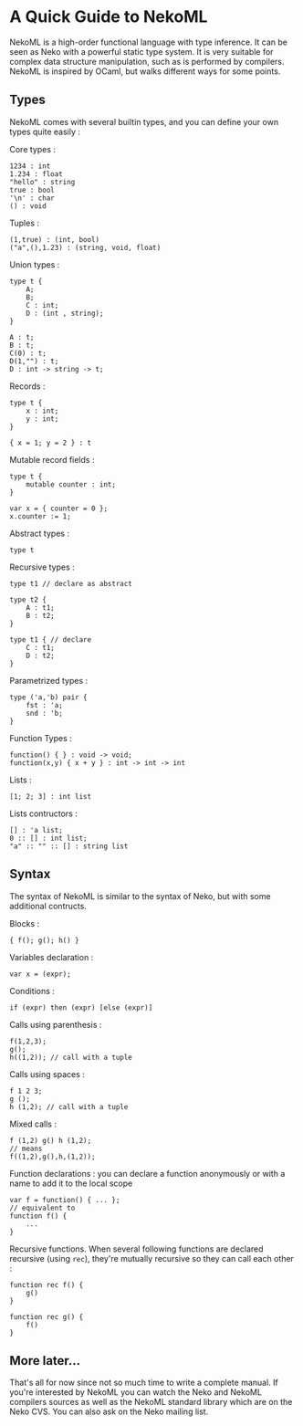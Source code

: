 # A Quick Guide to NekoML

NekoML is a high-order functional language with type inference. It can be seen as Neko with a powerful static type system. It is very suitable for complex data structure manipulation, such as is performed by compilers. NekoML is inspired by OCaml, but walks different ways for some points.

## Types

NekoML comes with several builtin types, and you can define your own types quite easily :

Core types :

```nekoml
1234 : int
1.234 : float
"hello" : string
true : bool
'\n' : char
() : void
```

Tuples :

```nekoml
(1,true) : (int, bool)
("a",(),1.23) : (string, void, float)
```

Union types :

```nekoml
type t {
	A;
	B;
	C : int;
	D : (int , string);
}

A : t;
B : t;
C(0) : t;
D(1,"") : t;
D : int -> string -> t;
```

Records :

```nekoml
type t {
	x : int;
	y : int;
}

{ x = 1; y = 2 } : t
```

Mutable record fields :

```nekoml
type t {
	mutable counter : int;
}

var x = { counter = 0 };
x.counter := 1;
```

Abstract types :

```nekoml
type t
```

Recursive types :

```nekoml
type t1 // declare as abstract

type t2 {
	A : t1;
	B : t2;
}

type t1 { // declare
	C : t1;
	D : t2;
}
```

Parametrized types :

```nekoml
type ('a,'b) pair {
	fst : 'a;
	snd : 'b;
}
```

Function Types :

```nekoml
function() { } : void -> void;
function(x,y) { x + y } : int -> int -> int
```

Lists :

```nekoml
[1; 2; 3] : int list
```

Lists contructors :

```nekoml
[] : 'a list;
0 :: [] : int list;
"a" :: "" :: [] : string list
```

## Syntax

The syntax of NekoML is similar to the syntax of Neko, but with some additional contructs.

Blocks :

```nekoml
{ f(); g(); h() }
```

Variables declaration :

```nekoml
var x = (expr);
```

Conditions :

```nekoml
if (expr) then (expr) [else (expr)]
```

Calls using parenthesis :

```nekoml
f(1,2,3);
g();
h((1,2)); // call with a tuple
```

Calls using spaces :

```nekoml
f 1 2 3;
g ();
h (1,2); // call with a tuple
```

Mixed calls :

```nekoml
f (1,2) g() h (1,2);
// means
f((1,2),g(),h,(1,2));
```

Function declarations : you can declare a function anonymously or with a name to add it to the local scope

```nekoml
var f = function() { ... };
// equivalent to
function f() {
	...
}
```

Recursive functions. When several following functions are declared recursive (using `rec`), they're mutually recursive so they can call each other :

```nekoml
function rec f() {
	g()
}

function rec g() {
	f()
}
```


## More later...

That's all for now since not so much time to write a complete manual. If you're interested by NekoML you can watch the Neko and NekoML compilers sources as well as the NekoML standard library which are on the Neko CVS. You can also ask on the Neko mailing list.
